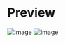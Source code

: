 # Preview
![image](https://github.com/kusadit/Login-Signup/assets/165923799/87398590-fc87-4f2c-9dae-a6f92157539c)
![image](https://github.com/kusadit/Login-Signup/assets/165923799/3f277a52-e1c2-4d89-9309-290adc5fa672)

